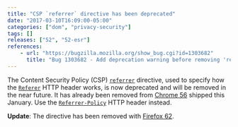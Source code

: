 ```yaml
---
title: "CSP `referrer` directive has been deprecated"
date: "2017-03-10T16:09:00-05:00"
categories: ["dom", "privacy-security"]
tags: []
releases: ["52", "52-esr"]
references:
    - url: "https://bugzilla.mozilla.org/show_bug.cgi?id=1303682"
      title: "Bug 1303682 - Add deprecation warning before removing 'referrer' directive from CSP"
---
```

The Content Security Policy (CSP) [`referrer`](https://developer.mozilla.org/docs/Web/HTTP/Headers/Content-Security-Policy/referrer) directive, used to specify how the [`Referer`](https://developer.mozilla.org/docs/Web/HTTP/Headers/Referer) HTTP header works, is now deprecated and will be removed in the near future. It has already been removed from [Chrome 56](https://developers.google.com/web/updates/2016/12/chrome-56-deprecations) shipped this January. Use the [`Referrer-Policy`](https://developer.mozilla.org/docs/Web/HTTP/Headers/Referrer-Policy) HTTP header instead.

**Update**: The directive has been removed with [Firefox 62](https://www.fxsitecompat.dev/en-CA/docs/2018/csp-referrer-directive-has-been-removed/).
